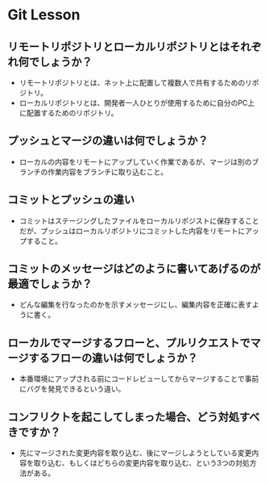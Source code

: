 # Git Lesson

## リモートリポジトリとローカルリポジトリとはそれぞれ何でしょうか？

- リモートリポジトリとは、ネット上に配置して複数人で共有するためのリポジトリ。
- ローカルリポジトリとは、開発者一人ひとりが使用するために自分のPC上に配置するためのリポジトリ。


## プッシュとマージの違いは何でしょうか？

- ローカルの内容をリモートにアップしていく作業であるが、マージは別のブランチの作業内容をブランチに取り込むこと。


## コミットとプッシュの違い

- コミットはステージングしたファイルをローカルリポジストに保存することだが、プッシュはローカルリポジトリにコミットした内容をリモートにアップすること。


## コミットのメッセージはどのように書いてあげるのが最適でしょうか？

- どんな編集を行なったのかを示すメッセージにし、編集内容を正確に表すように書く。


## ローカルでマージするフローと、プルリクエストでマージするフローの違いは何でしょうか？


- 本番環境にアップされる前にコードレビューしてからマージすることで事前にバグを発見できるという違い。

## コンフリクトを起こしてしまった場合、どう対処すべきですか？

- 先にマージされた変更内容を取り込む、後にマージしようとしている変更内容を取り込む、もしくはどちらの変更内容を取り込む、という3つの対処方法がある。
